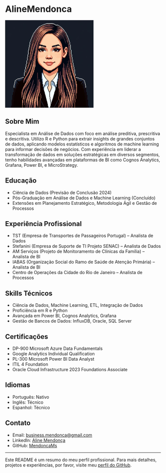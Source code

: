 # AlineMendonca

![Aline Mendonça](https://github.com/MendoncaMs/AlineMendonca/blob/main/Sem%20t%C3%ADtulo.png)
<!-- Substitua com o link correto da imagem -->

## Sobre Mim
Especialista em Análise de Dados com foco em análise preditiva, prescritiva e descritiva. Utilizo R e Python para extrair insights de grandes conjuntos de dados, aplicando modelos estatísticos e algoritmos de machine learning para informar decisões de negócios. Com experiência em liderar a transformação de dados em soluções estratégicas em diversos segmentos, tenho habilidades avançadas em plataformas de BI como Cognos Analytics, Grafana, Power BI, e MicroStrategy.

## Educação
- Ciência de Dados (Previsão de Conclusão 2024)
- Pós-Graduação em Análise de Dados e Machine Learning (Concluído)
- Extensões em Planejamento Estratégico, Metodologia Ágil e Gestão de Processos

## Experiência Profissional
- TST (Empresa de Transportes de Passageiros Portugal) – Analista de Dados
- Stefanini (Empresa de Suporte de TI Projeto SENAC) – Analista de Dados
- AM Serviços (Projeto de Monitoramento de Clínicas da Família) – Analista de BI
- IABAS (Organização Social do Ramo de Saúde de Atenção Primária) – Analista de BI
- Centro de Operações da Cidade do Rio de Janeiro – Analista de Processos

## Skills Técnicos
- Ciência de Dados, Machine Learning, ETL, Integração de Dados
- Proficiência em R e Python
- Avançada em Power BI, Cognos Analytics, Grafana
- Gestão de Bancos de Dados: InfluxDB, Oracle, SQL Server

## Certificações
- DP-900 Microsoft Azure Data Fundamentals
- Google Analytics Individual Qualification
- PL-300 Microsoft Power BI Data Analyst
- ITIL 4 Foundation
- Oracle Cloud Infrastructure 2023 Foundations Associate

## Idiomas
- Português: Nativo
- Inglês: Técnico
- Espanhol: Técnico

## Contato
- Email: business.mendonca@gmail.com
- LinkedIn: [Aline Mendonça](https://www.linkedin.com/in/aline-m-78164a157/)
- GitHub: [MendoncaMs](https://github.com/MendoncaMs/AlineMendonca/blob/main/README.md)

---

Este README é um resumo do meu perfil profissional. Para mais detalhes, projetos e experiências, por favor, visite meu [perfil do GitHub](https://github.com/MendoncaMs).
